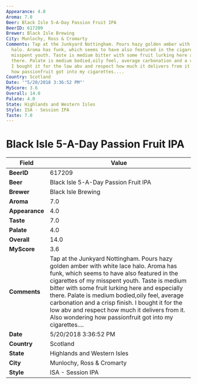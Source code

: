 ```yaml
---
Appearance: 4.0
Aroma: 7.0
Beer: Black Isle 5-A-Day Passion Fruit IPA
BeerID: 617209
Brewer: Black Isle Brewing
City: Munlochy, Ross & Cromarty
Comments: Tap at the Junkyard Nottingham. Pours hazy golden amber with white lace
  halo. Aroma has funk, which seems to have also featured in the cigarettes of my
  misspent youth. Taste is medium bitter with some fruit lurking here and especially
  there. Palate is medium bodied,oily feel, average carbonation and a crisp finish.
  I bought it for the low abv and respect how much it delivers from it. Also wondering
  how passionfruit got into my cigarettes....
Country: Scotland
Date: '"5/20/2018 3:36:52 PM"'
MyScore: 3.6
Overall: 14.0
Palate: 4.0
State: Highlands and Western Isles
Style: ISA - Session IPA
Taste: 7.0
---
```


# Black Isle 5-A-Day Passion Fruit IPA

| Field         | Value |
|---------------|-------|
| **BeerID** | 617209 |
| **Beer** | Black Isle 5-A-Day Passion Fruit IPA |
| **Brewer** | Black Isle Brewing |
| **Aroma** | 7.0 |
| **Appearance** | 4.0 |
| **Taste** | 7.0 |
| **Palate** | 4.0 |
| **Overall** | 14.0 |
| **MyScore** | 3.6 |
| **Comments** | Tap at the Junkyard Nottingham. Pours hazy golden amber with white lace halo. Aroma has funk, which seems to have also featured in the cigarettes of my misspent youth. Taste is medium bitter with some fruit lurking here and especially there. Palate is medium bodied,oily feel, average carbonation and a crisp finish. I bought it for the low abv and respect how much it delivers from it. Also wondering how passionfruit got into my cigarettes.... |
| **Date** | 5/20/2018 3:36:52 PM |
| **Country** | Scotland |
| **State** | Highlands and Western Isles |
| **City** | Munlochy, Ross & Cromarty |
| **Style** | ISA - Session IPA |
